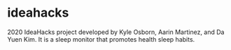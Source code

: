 # ideahacks
2020 IdeaHacks project developed by Kyle Osborn, Aarin Martinez, and Da Yuen Kim. It is a sleep monitor that promotes health sleep habits.
